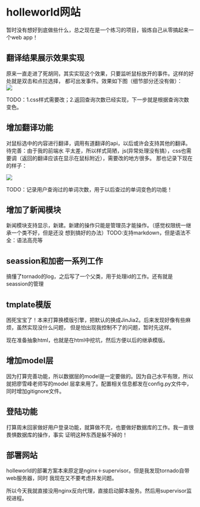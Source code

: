 # holleworld网站
暂时没有想好到底做些什么，总之现在是一个练习的项目，锻炼自己从零搞起来一个web app！
## 翻译结果展示效果实现
原来一直走进了死胡同，其实实现这个效果，只要监听鼠标放开的事件。这样的好处就是双击和点拉选择，
都可出发事件。效果如下图（细节部分还没有做）：  
![](http://7xqirw.com1.z0.glb.clouddn.com/3%E6%9C%88%2029%2C%202016%2017%3A32.gif)

TODO：1.css样式需要改；2.返回查询次数已经实现，下一步就是根据查询次数变色。

## 增加翻译功能
对鼠标选中的内容进行翻译，调用有道翻译的api，以后或许会支持其他的翻译。待完善：由于我的前端水
平太差，所以样式简陋，js(异常处理没有搞），css也需要调（返回的翻译应该在显示在鼠标附近），需要改的地方很多。
那也记录下现在的样子：

![](http://7xqirw.com1.z0.glb.clouddn.com/holleworld%E7%BF%BB%E8%AF%91%E5%AE%9E%E7%8E%B01.gif)

TODO：记录用户查询过的单词次数，用于以后查过的单词变色的功能！

## 增加了新闻模块
新闻模块支持显示，新建。新建的操作只能是管理员才能操作。（感觉权限统一继承一个类不好，但是还没
想到搞好的办法）TODO:支持markdown，但是语法不全：语法高亮等

## seassion和加密一系列工作
搞懂了tornado的log，之后写了一个父类，用于处理id的工作。还有就是seassion的管理

## tmplate模版
困死宝宝了！本来打算换模版引擎，把默认的换成JinJia2。后来发现好像有些麻烦，虽然实现没什么问题，
但是怕出现我控制不了的问题，暂时先这样。

现在准备抽象html，也就是在html中挖坑，然后方便以后的继承模版。

## 增加model层
因为打算完善功能，所以数据层的model是一定要做的。因为自己水平有限，所以就把廖雪峰老师写的model
层拿来用了。配置相关信息都发在config.py文件中，同时增加gitignore文件。


## 登陆功能
打算周末回家做好用户登录功能，就算做不完，也要做好数据库的工作。我一直很畏惧数据库的操作，事实
证明这种东西是躲不掉的！

## 部署网站
holleworld的部署方案本来原定是nginx＋supervisor。但是我发现tornado自带web服务器，同时
我现在又不要考虑并发问题。

所以今天我就直接没用nginx反向代理，直接启动脚本服务。然后用supervisor监视进程。
